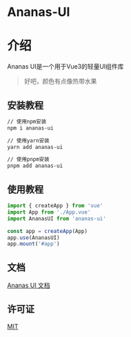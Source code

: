 # Ananas-UI

# 介绍

Ananas UI是一个用于Vue3的轻量UI组件库

> 好吧，颜色有点像热带水果

## 安装教程

```bash
// 使用npm安装
npm i ananas-ui

// 使用yarn安装
yarn add ananas-ui

// 使用pnpm安装
pnpm add ananas-ui
```

## 使用教程

```javascript
import { createApp } from 'vue'
import App from './App.vue'
import AnanasUI from 'ananas-ui'

const app = createApp(App)
app.use(AnanasUI)
app.mount('#app')
```

## 文档

[Ananas UI 文档](https://zjxzjw.github.io/Ananas-UI/)

## 许可证

[MIT](./LICENSE)

